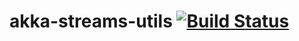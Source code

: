 # akka-streams-utils [![Build Status](https://travis-ci.org/Powerspace/akka-streams-utils.svg?branch=master)](https://travis-ci.org/Powerspace/akka-streams-utils)

